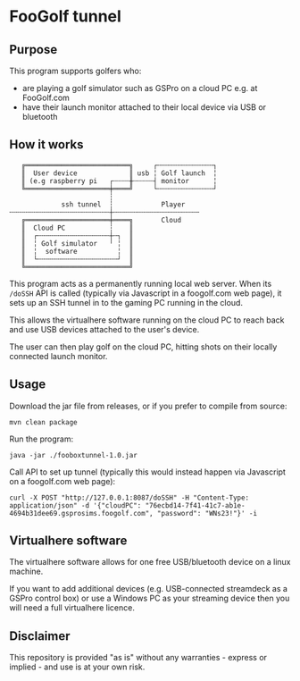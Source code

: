# FooGolf tunnel

## Purpose

This program supports golfers who:
- are playing a golf simulator such as GSPro on a cloud PC e.g. at FooGolf.com
- have their launch monitor attached to their local device via USB or bluetooth

## How it works

````   
   ╔══════════════════════════╗     ┌╌╌╌╌╌╌╌╌╌╌╌╌╌╌┐
   ║  User device             ║ usb ╎ Golf launch  ╎
   ║ (e.g raspberry pi   ┌┄┄┄┄╫┄┄┄┄┄┤ monitor      ╎
   ╚═════════════════════╪════╝     └╌╌╌╌╌╌╌╌╌╌╌╌╌╌┘
                         ┆                          
             ssh tunnel  ┆            Player        
╌╌╌╌╌╌╌╌╌╌╌╌╌╌╌╌╌╌╌╌╌╌╌╌╌┼╌╌╌╌╌╌╌╌╌╌╌╌╌╌╌╌╌╌╌╌╌╴    
   ╔═════════════════════╪════╗       Cloud         
   ║  Cloud PC           ┆    ║                     
   ║  ┌╌╌╌╌╌╌╌╌╌╌╌╌╌╌╌╌╌╌┼╌┐  ║                     
   ║  ╎ Golf simulator   ╵ ╎  ║                     
   ║  ╎  software          ╎  ║                     
   ║  └╌╌╌╌╌╌╌╌╌╌╌╌╌╌╌╌╌╌╌╌┘  ║                     
   ╚══════════════════════════╝
````

This program acts as a permanently running local web server. When its `/doSSH` API is called (typically via Javascript in a foogolf.com web page), it sets up an SSH tunnel in to the gaming PC running in the cloud.

This allows the virtualhere software running on the cloud PC to reach back and use USB devices attached to the user's device.

The user can then play golf on the cloud PC, hitting shots on their locally connected launch monitor.

## Usage

Download the jar file from releases, or if you prefer to compile from source:

`mvn clean package`

Run the program:

`java -jar ./fooboxtunnel-1.0.jar`

Call API to set up tunnel (typically this would instead happen via Javascript on a foogolf.com web page):

`curl -X POST "http://127.0.0.1:8087/doSSH" -H "Content-Type: application/json" -d '{"cloudPC": "76ecbd14-7f41-41c7-ab1e-4694b31dee69.gsprosims.foogolf.com", "password": "WNs23!"}' -i`

## Virtualhere software

The virtualhere software allows for one free USB/bluetooth device on a linux machine.

If you want to add additional devices (e.g. USB-connected streamdeck as a GSPro control box) or use
a Windows PC as your streaming device then you will need a full virtualhere licence.
 
 ## Disclaimer
 
 This repository is provided "as is" without any warranties - express or implied - and use is at your own risk.
  



